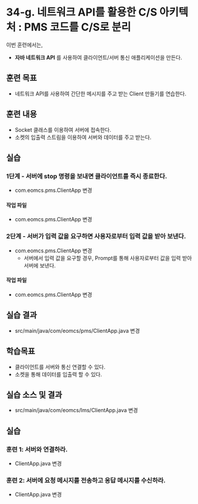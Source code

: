 # 34-g. 네트워크 API를 활용한 C/S 아키텍처 : PMS 코드를 C/S로 분리

이번 훈련에서는,
- **자바 네트워크 API** 를 사용하여 클라이언트/서버 통신 애플리케이션을 만든다. 

## 훈련 목표
- 네트워크 API를 사용하여 간단한 메시지를 주고 받는 Client 만들기를 연습한다.

## 훈련 내용
- Socket 클래스를 이용하여 서버에 접속한다.
- 소켓의 입출력 스트림을 이용하여 서버와 데이터를 주고 받는다.


## 실습

### 1단계 - 서버에 stop 명령을 보내면 클라이언트를 즉시 종료한다.

- com.eomcs.pms.ClientApp 변경

#### 작업 파일
- com.eomcs.pms.ClientApp 변경

### 2단계 - 서버가 입력 값을 요구하면 사용자로부터 입력 값을 받아 보낸다.

- com.eomcs.pms.ClientApp 변경
  - 서버에서 입력 값을 요구할 경우, 
    Prompt를 통해 사용자로부터 값을 입력 받아 서버에 보낸다.
#### 작업 파일
- com.eomcs.pms.ClientApp 변경


## 실습 결과
- src/main/java/com/eomcs/pms/ClientApp.java 변경





## 학습목표

- 클라이언트를 서버와 통신 연결할 수 있다.
- 소켓을 통해 데이터를 입출력 할 수 있다.

## 실습 소스 및 결과

- src/main/java/com/eomcs/lms/ClientApp.java 변경

## 실습  

### 훈련 1: 서버와 연결하라.

- ClientApp.java 변경

### 훈련 2: 서버에 요청 메시지를 전송하고 응답 메시지를 수신하라.

- ClientApp.java 변경
